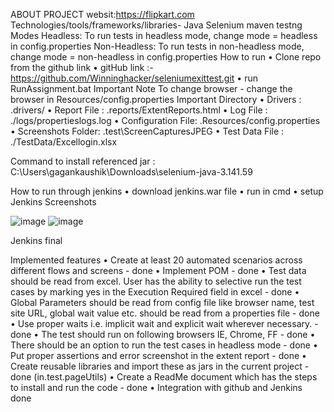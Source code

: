 ABOUT PROJECT
websit:https://flipkart.com
Technologies/tools/frameworks/libraries-
Java
Selenium
maven
testng
Modes
Headless:
	To run tests in headless mode, change mode = headless in config.properties
Non-Headless:
	To run tests in non-headless mode, change mode = non-headless in config.properties
How to run
•	Clone repo from the github link
•	gitHub link :- https://github.com/Winninghacker/seleniumexittest.git 
•	run RunAssignment.bat
Important Note
To change browser - change the browser in Resources/config.properties
Important Directory
•	Drivers : .drivers/
•	Report File : .reports/ExtentReports.html
•	Log File : ./logs/propertieslogs.log
•	Configuration File: .Resources/config.properties
•	Screenshots Folder: .test\ScreenCapturesJPEG
•	Test Data File : ./TestData/Excellogin.xlsx

Command to install referenced  jar :
C:\Users\gagankaushik\Downloads\selenium-java-3.141.59

How to run through jenkins
•	download jenkins.war file
•	run in cmd
•	setup Jenkins
Screenshots

 
![image](https://user-images.githubusercontent.com/92116290/194550497-94b99bad-ab89-48e2-86fd-5b6d36f8a8d3.png)
![image](https://user-images.githubusercontent.com/92116290/194550537-775b06c7-b1a8-422d-9cdf-7be37eae7c44.png)

Jenkins final
 

Implemented features
•	Create at least 20 automated scenarios across different flows and screens - done
•	Implement POM - done
•	Test data should be read from excel. User has the ability to selective run the test cases by marking yes in the Execution Required field in excel - done
•	Global Parameters should be read from config file like browser name, test site URL, global wait value etc. should be read from a properties file - done
•	Use proper waits i.e. implicit wait and explicit wait wherever necessary. - done
•	The test should run on following browsers IE, Chrome, FF - done
•	There should be an option to run the test cases in headless mode - done
•	Put proper assertions and error screenshot in the extent report - done
•	Create reusable libraries and import these as jars in the current project - done (in.test.pageUtils)
•	Create a ReadMe document which has the steps to install and run the code - done
•	Integration with github and Jenkins done



